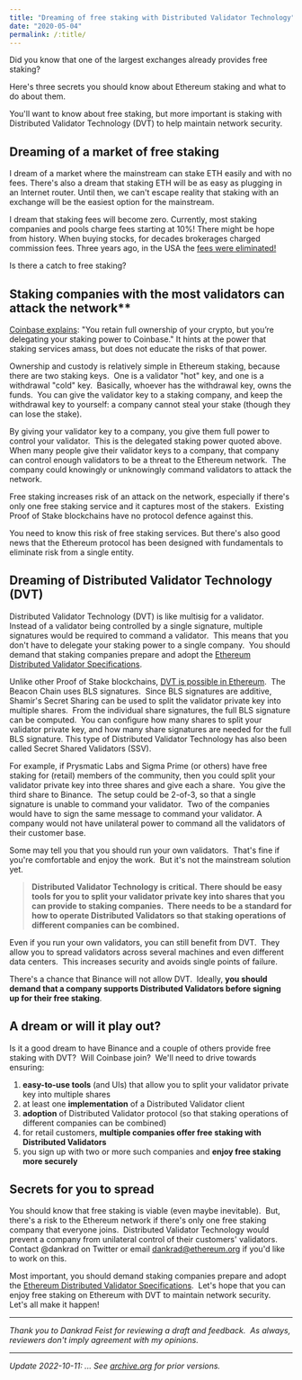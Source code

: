 ```yaml
---
title: "Dreaming of free staking with Distributed Validator Technology"
date: "2020-05-04"
permalink: /:title/
---
```


Did you know that one of the largest exchanges already provides free staking?

Here's three secrets you should know about Ethereum staking and what to do about them.

You'll want to know about free staking, but more important is staking with Distributed Validator Technology (DVT) to help maintain network security.


## Dreaming of a market of free staking

I dream of a market where the mainstream can stake ETH easily and with no fees. There's also a dream that staking ETH will be as easy as plugging in an Internet router. Until then, we can't escape reality that staking with an exchange will be the easiest option for the mainstream.

I dream that staking fees will become zero. Currently, most staking companies and pools charge fees starting at 10%! There might be hope from history. When buying stocks, for decades brokerages charged commission fees. Three years ago, in the USA the [fees were eliminated!](https://www.cnn.com/2019/10/01/investing/charles-schwab-eliminates-commissions)

Is there a catch to free staking?

## Staking companies with the most validators can attack the network**

[Coinbase explains](http://web.archive.org/web/20200328023024/https://help.coinbase.com/en/coinbase/trading-and-funding/other/staking-on-coinbase.html): "You retain full ownership of your crypto, but you’re delegating your staking power to Coinbase." It hints at the power that staking services amass, but does not educate the risks of that power.

Ownership and custody is relatively simple in Ethereum staking, because there are two staking keys.  One is a validator "hot" key, and one is a withdrawal "cold" key.  Basically, whoever has the withdrawal key, owns the funds.  You can give the validator key to a staking company, and keep the withdrawal key to yourself: a company cannot steal your stake (though they can lose the stake).

By giving your validator key to a company, you give them full power to control your validator.  This is the delegated staking power quoted above.  When many people give their validator keys to a company, that company can control enough validators to be a threat to the Ethereum network.  The company could knowingly or unknowingly command validators to attack the network.

Free staking increases risk of an attack on the network, especially if there's only one free staking service and it captures most of the stakers.  Existing Proof of Stake blockchains have no protocol defence against this.

You need to know this risk of free staking services. But there's also good news that the Ethereum protocol has been designed with fundamentals to eliminate risk from a single entity.

## **Dreaming of Distributed Validator Technology (DVT)**

Distributed Validator Technology (DVT) is like multisig for a validator.  Instead of a validator being controlled by a single signature, multiple signatures would be required to command a validator.  This means that you don't have to delegate your staking power to a single company.  You should demand that staking companies prepare and adopt the [Ethereum Distributed Validator Specifications](https://github.com/ethereum/distributed-validator-specs).

Unlike other Proof of Stake blockchains, [DVT is possible in Ethereum](https://www.youtube.com/watch?v=Jtz9b7yWbLo).  The Beacon Chain uses BLS signatures.  Since BLS signatures are additive, Shamir's Secret Sharing can be used to split the validator private key into multiple shares.  From the individual share signatures, the full BLS signature can be computed.  You can configure how many shares to split your validator private key, and how many share signatures are needed for the full BLS signature. This type of Distributed Validator Technology has also been called Secret Shared Validators (SSV).

For example, if Prysmatic Labs and Sigma Prime (or others) have free staking for (retail) members of the community, then you could split your validator private key into three shares and give each a share.  You give the third share to Binance.  The setup could be 2-of-3, so that a single signature is unable to command your validator.  Two of the companies would have to sign the same message to command your validator. A company would not have unilateral power to command all the validators of their customer base.

Some may tell you that you should run your own validators.  That's fine if you're comfortable and enjoy the work.  But it's not the mainstream solution yet.

> **Distributed Validator Technology is critical.** **There should be easy tools for you to split your validator private key into shares that you can provide to staking companies.  There needs to be a standard for how to operate Distributed Validators so that staking operations of different companies can be combined.**

Even if you run your own validators, you can still benefit from DVT.  They allow you to spread validators across several machines and even different data centers.  This increases security and avoids single points of failure.

There's a chance that Binance will not allow DVT.  Ideally, **you should demand that a company supports Distributed Validators before signing up for their free staking**.

## **A dream or will it play out?**

Is it a good dream to have Binance and a couple of others provide free staking with DVT?  Will Coinbase join?  We'll need to drive towards ensuring:

1. **easy-to-use tools** (and UIs) that allow you to split your validator private key into multiple shares
2. at least one **implementation** of a Distributed Validator client
3. **adoption** of Distributed Validator protocol (so that staking operations of different companies can be combined)
4. for retail customers, **multiple companies offer free staking with Distributed Validators**
5. you sign up with two or more such companies and **enjoy free staking more securely**

## **Secrets for you to spread**

You should know that free staking is viable (even maybe inevitable).  But, there's a risk to the Ethereum network if there's only one free staking company that everyone joins.  Distributed Validator Technology would prevent a company from unilateral control of their customers' validators.  Contact @dankrad on Twitter or email dankrad@ethereum.org if you'd like to work on this.

Most important, you should demand staking companies prepare and adopt the [Ethereum Distributed Validator Specifications](https://github.com/ethereum/distributed-validator-specs).  Let's hope that you can enjoy free staking on Ethereum with DVT to maintain network security.  Let's all make it happen!

* * *

_Thank you to Dankrad Feist for reviewing a draft and feedback.  As always, reviewers don't imply agreement with my opinions._

* * *

_Update 2022-10-11: ... See [archive.org](https://web.archive.org/web/20220000000000*/https://ethos.dev/free-staking) for prior versions._

